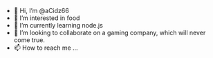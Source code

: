 - 👋 Hi, I’m @aCidz66
- 👀 I’m interested in food
- 🌱 I’m currently learning node.js
- 💞️ I’m looking to collaborate on a gaming company, which will never come true. 
- 📫 How to reach me ...

<!---
aCidz66/aCidz66 is a ✨ special ✨ repository because its `README.md` (this file) appears on your GitHub profile.
You can click the Preview link to take a look at your changes.
--->
